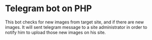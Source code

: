 # Telegram bot on PHP

This bot checks for new images from target site, and if there are new images. It will sent telegram message to a site administrator in order to notify him to upload those new images on his site.

